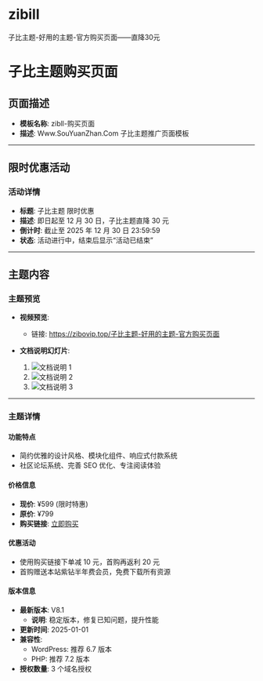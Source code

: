# zibill
子比主题-好用的主题-官方购买页面——直降30元
# 子比主题购买页面

## 页面描述
- **模板名称**: zibll-购买页面  
- **描述**: Www.SouYuanZhan.Com 子比主题推广页面模板  

---

## 限时优惠活动
### 活动详情
- **标题**: 子比主题 限时优惠  
- **描述**: 即日起至 12 月 30 日，子比主题直降 30 元  
- **倒计时**: 截止至 2025 年 12 月 30 日 23:59:59  
- **状态**: 活动进行中，结束后显示“活动已结束”  

---

## 主题内容

### 主题预览
- **视频预览**:  
  - 链接: https://zibovip.top/子比主题-好用的主题-官方购买页面

- **文档说明幻灯片**:  
  1. ![文档说明 1](https://gcore.jsdelivr.net/gh/vipy800/viptu/img/zibll-0.webp)  
  2. ![文档说明 2](https://gcore.jsdelivr.net/gh/vipy800/viptu/img/zibll-1.webp)  
  3. ![文档说明 3](https://gcore.jsdelivr.net/gh/vipy800/viptu/img/zibll-2.webp)  

---

### 主题详情
#### 功能特点
- 简约优雅的设计风格、模块化组件、响应式付款系统  
- 社区论坛系统、完善 SEO 优化、专注阅读体验  

#### 价格信息
- **现价**: ¥599 (限时特惠)  
- **原价**: ¥799  
- **购买链接**: [立即购买](https://www.zibll.com/?ref=42901)  

#### 优惠活动
- 使用购买链接下单减 10 元，首购再返利 20 元  
- 首购赠送本站紫钻半年费会员，免费下载所有资源  

#### 版本信息
- **最新版本**: V8.1  
  - **说明**: 稳定版本，修复已知问题，提升性能  
- **更新时间**: 2025-01-01  
- **兼容性**:  
  - WordPress: 推荐 6.7 版本  
  - PHP: 推荐 7.2 版本  
- **授权数量**: 3 个域名授权  
